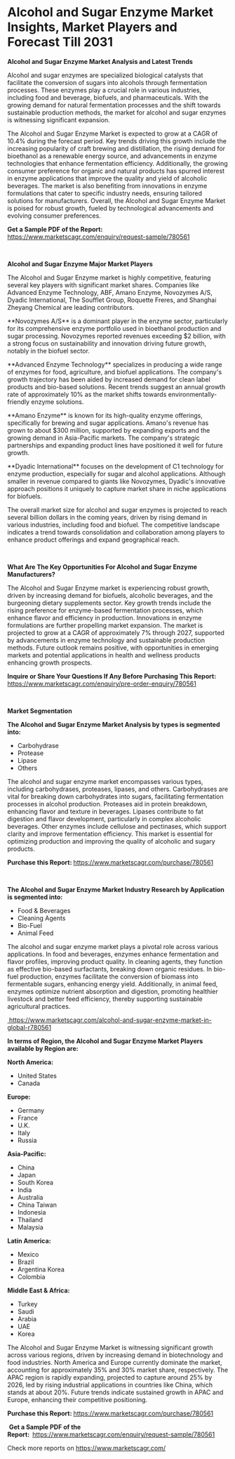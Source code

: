 <p><h1>Alcohol and Sugar Enzyme Market Insights, Market Players and Forecast Till 2031</h1></p><p><strong>Alcohol and Sugar Enzyme Market Analysis and Latest Trends</strong></p>
<p><p>Alcohol and sugar enzymes are specialized biological catalysts that facilitate the conversion of sugars into alcohols through fermentation processes. These enzymes play a crucial role in various industries, including food and beverage, biofuels, and pharmaceuticals. With the growing demand for natural fermentation processes and the shift towards sustainable production methods, the market for alcohol and sugar enzymes is witnessing significant expansion.</p><p>The Alcohol and Sugar Enzyme Market is expected to grow at a CAGR of 10.4% during the forecast period. Key trends driving this growth include the increasing popularity of craft brewing and distillation, the rising demand for bioethanol as a renewable energy source, and advancements in enzyme technologies that enhance fermentation efficiency. Additionally, the growing consumer preference for organic and natural products has spurred interest in enzyme applications that improve the quality and yield of alcoholic beverages. The market is also benefiting from innovations in enzyme formulations that cater to specific industry needs, ensuring tailored solutions for manufacturers. Overall, the Alcohol and Sugar Enzyme Market is poised for robust growth, fueled by technological advancements and evolving consumer preferences.</p></p>
<p><strong>Get a Sample PDF of the Report:&nbsp;</strong> <a href="https://www.marketscagr.com/enquiry/request-sample/780561?utm_campaign=1944&utm_medium=2&utm_source=Github&utm_content=ia&utm_term=30122024&utm_id=alcohol-and-sugar-enzyme">https://www.marketscagr.com/enquiry/request-sample/780561</a></p>
<p>&nbsp;</p>
<p><strong>Alcohol and Sugar Enzyme Major Market Players</strong></p>
<p><p>The Alcohol and Sugar Enzyme market is highly competitive, featuring several key players with significant market shares. Companies like Advanced Enzyme Technology, ABF, Amano Enzyme, Novozymes A/S, Dyadic International, The Soufflet Group, Roquette Freres, and Shanghai Zheyang Chemical are leading contributors.</p><p>**Novozymes A/S** is a dominant player in the enzyme sector, particularly for its comprehensive enzyme portfolio used in bioethanol production and sugar processing. Novozymes reported revenues exceeding $2 billion, with a strong focus on sustainability and innovation driving future growth, notably in the biofuel sector.</p><p>**Advanced Enzyme Technology** specializes in producing a wide range of enzymes for food, agriculture, and biofuel applications. The company's growth trajectory has been aided by increased demand for clean label products and bio-based solutions. Recent trends suggest an annual growth rate of approximately 10% as the market shifts towards environmentally-friendly enzyme solutions.</p><p>**Amano Enzyme** is known for its high-quality enzyme offerings, specifically for brewing and sugar applications. Amano's revenue has grown to about $300 million, supported by expanding exports and the growing demand in Asia-Pacific markets. The company's strategic partnerships and expanding product lines have positioned it well for future growth. </p><p>**Dyadic International** focuses on the development of C1 technology for enzyme production, especially for sugar and alcohol applications. Although smaller in revenue compared to giants like Novozymes, Dyadic's innovative approach positions it uniquely to capture market share in niche applications for biofuels.</p><p>The overall market size for alcohol and sugar enzymes is projected to reach several billion dollars in the coming years, driven by rising demand in various industries, including food and biofuel. The competitive landscape indicates a trend towards consolidation and collaboration among players to enhance product offerings and expand geographical reach.</p></p>
<p>&nbsp;</p>
<p><strong>What Are The Key Opportunities For Alcohol and Sugar Enzyme Manufacturers?</strong></p>
<p><p>The Alcohol and Sugar Enzyme market is experiencing robust growth, driven by increasing demand for biofuels, alcoholic beverages, and the burgeoning dietary supplements sector. Key growth trends include the rising preference for enzyme-based fermentation processes, which enhance flavor and efficiency in production. Innovations in enzyme formulations are further propelling market expansion. The market is projected to grow at a CAGR of approximately 7% through 2027, supported by advancements in enzyme technology and sustainable production methods. Future outlook remains positive, with opportunities in emerging markets and potential applications in health and wellness products enhancing growth prospects.</p></p>
<p><strong>Inquire or Share Your Questions If Any Before Purchasing This Report:</strong> <a href="https://www.marketscagr.com/enquiry/pre-order-enquiry/780561?utm_campaign=1944&utm_medium=2&utm_source=Github&utm_content=ia&utm_term=30122024&utm_id=alcohol-and-sugar-enzyme">https://www.marketscagr.com/enquiry/pre-order-enquiry/780561</a></p>
<p>&nbsp;</p>
<p><strong>Market Segmentation</strong></p>
<p><strong>The Alcohol and Sugar Enzyme Market Analysis by types is segmented into:</strong></p>
<p><ul><li>Carbohydrase</li><li>Protease</li><li>Lipase</li><li>Others</li></ul></p>
<p><p>The alcohol and sugar enzyme market encompasses various types, including carbohydrases, proteases, lipases, and others. Carbohydrases are vital for breaking down carbohydrates into sugars, facilitating fermentation processes in alcohol production. Proteases aid in protein breakdown, enhancing flavor and texture in beverages. Lipases contribute to fat digestion and flavor development, particularly in complex alcoholic beverages. Other enzymes include cellulose and pectinases, which support clarity and improve fermentation efficiency. This market is essential for optimizing production and improving the quality of alcoholic and sugary products.</p></p>
<p><strong>Purchase this Report:&nbsp;</strong><a href="https://www.marketscagr.com/purchase/780561?utm_campaign=1944&utm_medium=2&utm_source=Github&utm_content=ia&utm_term=30122024&utm_id=alcohol-and-sugar-enzyme">https://www.marketscagr.com/purchase/780561</a></p>
<p>&nbsp;</p>
<p><strong>The Alcohol and Sugar Enzyme Market Industry Research by Application is segmented into:</strong></p>
<p><ul><li>Food & Beverages</li><li>Cleaning Agents</li><li>Bio-Fuel</li><li>Animal Feed</li></ul></p>
<p><p>The alcohol and sugar enzyme market plays a pivotal role across various applications. In food and beverages, enzymes enhance fermentation and flavor profiles, improving product quality. In cleaning agents, they function as effective bio-based surfactants, breaking down organic residues. In bio-fuel production, enzymes facilitate the conversion of biomass into fermentable sugars, enhancing energy yield. Additionally, in animal feed, enzymes optimize nutrient absorption and digestion, promoting healthier livestock and better feed efficiency, thereby supporting sustainable agricultural practices.</p></p>
<p><a href="https://www.marketscagr.com/alcohol-and-sugar-enzyme-market-in-global-r780561?utm_campaign=1944&utm_medium=2&utm_source=Github&utm_content=ia&utm_term=30122024&utm_id=alcohol-and-sugar-enzyme">&nbsp;https://www.marketscagr.com/alcohol-and-sugar-enzyme-market-in-global-r780561</a></p>
<p><strong>In terms of Region, the Alcohol and Sugar Enzyme Market Players available by Region are:</strong></p>
<p>
    <p> <strong> North America: </strong>
        <ul>
            <li>United States</li>
            <li>Canada</li>
        </ul>
        </p> 
    <p> <strong> Europe: </strong>
        <ul>
            <li>Germany</li>
            <li>France</li>
            <li>U.K.</li>
            <li>Italy</li>
            <li>Russia</li>
        </ul>
        </p> 
    <p> <strong> Asia-Pacific: </strong>
        <ul>
            <li>China</li>
            <li>Japan</li>
            <li>South Korea</li>
            <li>India</li>
            <li>Australia</li>
            <li>China Taiwan</li>
            <li>Indonesia</li>
            <li>Thailand</li>
            <li>Malaysia</li>
        </ul>
        </p> 
    <p> <strong> Latin America: </strong>
        <ul>
            <li>Mexico</li>
            <li>Brazil</li>
            <li>Argentina Korea</li>
            <li>Colombia</li>
        </ul>
        </p> 
    <p> <strong> Middle East & Africa: </strong>
        <ul>
            <li>Turkey</li>
            <li>Saudi</li>
            <li>Arabia</li>
            <li>UAE</li>
            <li>Korea</li>
        </ul>
    </p>
    </p>
<p><p>The Alcohol and Sugar Enzyme Market is witnessing significant growth across various regions, driven by increasing demand in biotechnology and food industries. North America and Europe currently dominate the market, accounting for approximately 35% and 30% market share, respectively. The APAC region is rapidly expanding, projected to capture around 25% by 2026, led by rising industrial applications in countries like China, which stands at about 20%. Future trends indicate sustained growth in APAC and Europe, enhancing their competitive positioning.</p></p>
<p><strong>Purchase this Report: </strong><a href="https://www.marketscagr.com/purchase/780561?utm_campaign=1944&utm_medium=2&utm_source=Github&utm_content=ia&utm_term=30122024&utm_id=alcohol-and-sugar-enzyme">https://www.marketscagr.com/purchase/780561</a></p>
<p>&nbsp;<strong>Get a Sample PDF of the Report:&nbsp;&nbsp;</strong><a href="https://www.marketscagr.com/enquiry/request-sample/780561?utm_campaign=1944&utm_medium=2&utm_source=Github&utm_content=ia&utm_term=30122024&utm_id=alcohol-and-sugar-enzyme">https://www.marketscagr.com/enquiry/request-sample/780561</a></p>
<p><strong></strong></p>
<p>Check more reports on <a href="https://www.marketscagr.com/?utm_campaign=1944&utm_medium=2&utm_source=Github&utm_content=ia&utm_term=30122024&utm_id=alcohol-and-sugar-enzyme">https://www.marketscagr.com/</a></p>